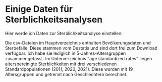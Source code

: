 # Einige Daten für Sterblichkeitsanalysen
Hier werde ich Daten zur Sterblichkeitsanalyse einstellen.

Die csv-Dateien im Hauptverzeichnis enthalten Bevölkerungsdaten und Sterbefälle. Diese stammen vom Destatis und sind dort frei zum Download verfügbar. Ich habe sie lediglich in 5-Jahres-Altersgruppen zusammengefasst.
Im Unterverzeichnis "age standardized rates" liegen altersbereinigte Sterblichkeiten mit drei verschiedenen Standardpopulationen (2011, 2020, 2021). Diese wurden mit 19 Altersgruppen und getrennt nach Geschlechtern berechnet.

